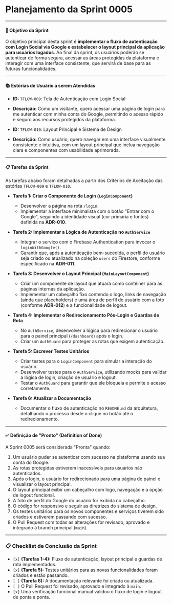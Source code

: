 # Planejamento da Sprint 0005

---

#### **🎯 Objetivo da Sprint**

O objetivo principal desta sprint é **implementar o fluxo de autenticação com Login Social via Google e estabelecer o layout principal da aplicação para usuários logados**. Ao final da sprint, os usuários poderão se autenticar de forma segura, acessar as áreas protegidas da plataforma e interagir com uma interface consistente, que servirá de base para as futuras funcionalidades.

---

#### **📚 Estórias de Usuário a serem Atendidas**

* **ID:** `TFLOW-009`: Tela de Autenticação com Login Social
* **Descrição:** Como um visitante, quero acessar uma página de login para me autenticar com minha conta do Google, permitindo o acesso rápido e seguro aos recursos protegidos da plataforma.

* **ID:** `TFLOW-010`: Layout Principal e Sistema de Design
* **Descrição:** Como usuário, quero navegar em uma interface visualmente consistente e intuitiva, com um layout principal que inclua navegação clara e componentes com usabilidade aprimorada.

---

#### **📋 Tarefas da Sprint**

As tarefas abaixo foram detalhadas a partir dos Critérios de Aceitação das estórias `TFLOW-009` e `TFLOW-010`.

* **Tarefa 1: Criar o Componente de Login (`LoginComponent`)**
  * Desenvolver a página na rota `/login`.
  * Implementar a interface minimalista com o botão "Entrar com o Google", seguindo a identidade visual (cor primária e fontes) definida na **ADR-010**.

* **Tarefa 2: Implementar a Lógica de Autenticação no `AuthService`**
  * Integrar o serviço com o Firebase Authentication para invocar o `loginWithGoogle()`.
  * Garantir que, após a autenticação bem-sucedida, o perfil do usuário seja criado ou atualizado na coleção `users` do Firestore, conforme especificado na **ADR-011**.

* **Tarefa 3: Desenvolver o Layout Principal (`MainLayoutComponent`)**
  * Criar um componente de layout que atuará como contêiner para as páginas internas da aplicação.
  * Implementar um cabeçalho fixo contendo o logo, links de navegação (ainda que placeholders) e uma área de perfil de usuário com a foto (conforme **ADR-012**) e a funcionalidade de logout.

* **Tarefa 4: Implementar o Redirecionamento Pós-Login e Guardas de Rota**
  * No `AuthService`, desenvolver a lógica para redirecionar o usuário para o painel principal (`/dashboard`) após o login.
  * Criar um `AuthGuard` para proteger as rotas que exigem autenticação.

* **Tarefa 5: Escrever Testes Unitários**
  * Criar testes para o `LoginComponent` para simular a interação do usuário.
  * Desenvolver testes para o `AuthService`, utilizando mocks para validar a lógica de login, criação de usuário e logout.
  * Testar o `AuthGuard` para garantir que ele bloqueia e permite o acesso corretamente.

* **Tarefa 6: Atualizar a Documentação**
  * Documentar o fluxo de autenticação no `README.md` da arquitetura, detalhando o processo desde o clique no botão até o redirecionamento.

---

#### **✅ Definição de "Pronto" (Definition of Done)**

A Sprint 0005 será considerada "Pronta" quando:
1.  Um usuário puder se autenticar com sucesso na plataforma usando sua conta do Google.
2.  As rotas protegidas estiverem inacessíveis para usuários não autenticados.
3.  Após o login, o usuário for redirecionado para uma página de painel e visualizar o layout principal.
4.  O layout principal exibir um cabeçalho com logo, navegação e a opção de logout funcional.
5.  A foto de perfil do Google do usuário for exibida no cabeçalho.
6.  O código for responsivo e seguir as diretrizes do sistema de design.
7.  Os testes unitários para os novos componentes e serviços tiverem sido criados e estiverem passando com sucesso.
8.  O Pull Request com todas as alterações for revisado, aprovado e integrado à branch principal (`main`).

---

### **📋 Checklist de Conclusão da Sprint**

* `[x]` **(Tarefas 1-4):** Fluxo de autenticação, layout principal e guardas de rota implementados.
* `[x]` **(Tarefa 5):** Testes unitários para as novas funcionalidades foram criados e estão passando.
* `[ ]` **(Tarefa 6):** A documentação relevante foi criada ou atualizada.
* `[ ]` O Pull Request foi revisado, aprovado e integrado à `main`.
* `[x]` Uma verificação funcional manual validou o fluxo de login e logout de ponta a ponta.
